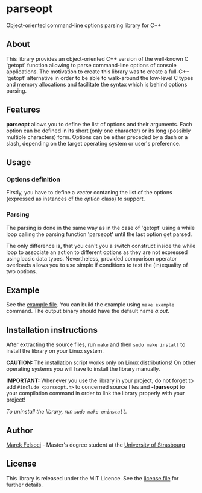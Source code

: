 # parseopt

Object-oriented command-line options parsing library for C++

## About

This library provides an object-oriented C++ version of the well-known C 'getopt' function allowing to parse command-line options of console applications. The motivation to create this library was to create a full-C++ 'getopt' alternative in order to be able to walk-around the low-level C types and memory allocations and facilitate the syntax which is behind options parsing.

## Features

**parseopt** allows you to define the list of options and their arguments. Each option can be defined in its short (only one character) or its long (possibly multiple characters) form. Options can be either preceded by a dash or a slash, depending on the target operating system or user's preference.

## Usage

### Options definition

Firstly, you have to define a *vector* contaning the list of the options (expressed as instances of the *option* class) to support. 

### Parsing

The parsing is done in the same way as in the case of 'getopt' using a while loop calling the parsing function 'parseopt' until the last option get parsed.

The only difference is, that you can't you a switch construct inside the while loop to associate an action to different options as they are not expressed using basic data types. Nevertheless, provided comparison operator overloads allows you to use simple if conditions to test the (in)equality of two options.

## Example

See the [example file](example.cpp). You can build the example using `make example` command. The output binary should have the default name *a.out*.

## Installation instructions

After extracting the source files, run `make` and then `sudo make install` to install the library on your Linux system.

**CAUTION:** The installation script works only on Linux distributions! On other operating systems you will have to install the library manually.

**IMPORTANT:** Whenever you use the library in your project, do not forget to add `#include <parseopt.h>` to concerned source files and **-lparseopt** to your compilation command in order to link the library properly with your project!

*To uninstall the library, run `sudo make uninstall`.*

## Author

[Marek Felsoci](mailto:marek.felsoci@gmail.com) - Master's degree student at the [University of Strasbourg](http://www.unistra.fr)

## License

This library is released under the MIT Licence. See the [license file](LICENSE) for further details.

